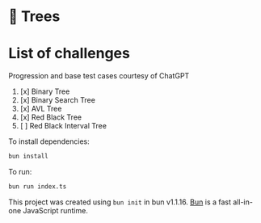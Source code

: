 # 🌲 Trees

# List of challenges
Progression and base test cases courtesy of ChatGPT

1. [x] Binary Tree
2. [x] Binary Search Tree
3. [x] AVL Tree
4. [x] Red Black Tree
5. [ ] Red Black Interval Tree

To install dependencies:

```bash
bun install
```

To run:

```bash
bun run index.ts
```

This project was created using `bun init` in bun v1.1.16. [Bun](https://bun.sh) is a fast all-in-one JavaScript runtime.
